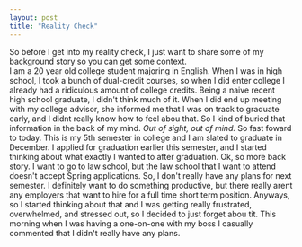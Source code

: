 ```yaml
---
layout: post
title: "Reality Check"
---
```


So before I get into my reality check, I just want to share some of my background story so you can get some context.  
I am a 20 year old college student majoring in English. When I was in high school, I took a bunch of dual-credit courses, so when I did enter college I already had a ridiculous amount of college credits.
Being a naive recent high school graduate, I didn't think much of it.
When I did end up meeting with my college advisor, she informed me that I was on track to graduate early, and I didnt really know how to feel abou that.
So I kind of buried that information in the back of my mind. *Out of sight, out of mind.* So fast foward to today. This is my 5th semester in college and I am slated to graduate in December.
I applied for graduation earlier this semester, and I started thinking about what exactly I wanted to after graduation. Ok, so more back story. I want to go to law school, but the law school that I want to attend doesn't accept Spring applications.
So, I don't really have any plans for next semester. I definitely want to do something productive, but there really arent any employers that want to hire for a full time short term position. Anyways, so I started thinking about that and I was getting really frustrated, overwhelmed, and stressed out, so I decided to just forget abou tit.
This morning when I was having a one-on-one with my boss I casually commented that I didn't really have any plans.
